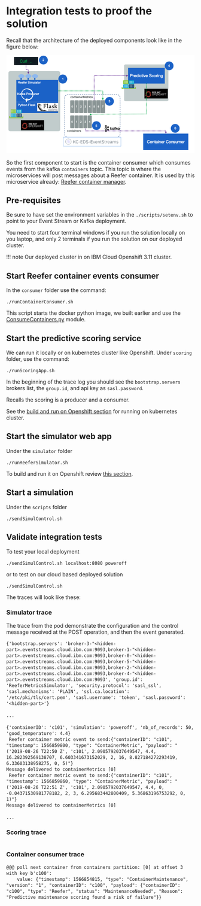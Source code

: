 # Integration tests to proof the solution

Recall that the architecture of the deployed components look like in the figure below: 

![](images/mvp-runtime.png)

So the first component to start is the container consumer which consumes events from the kafka `containers` topic. This topic is where the microservices will post messages about a Reefer container. It is used by this microservice already: [Reefer container manager](https://github.com/ibm-cloud-architecture/refarch-kc-container-ms/).

## Pre-requisites

Be sure to have set the environment variables in the `./scripts/setenv.sh` to point to your Event Stream or Kafka deployment.

You need to start four terminal windows if you run the solution locally on you laptop, and only 2 terminals if you run the solution on our deployed cluster.

!!! note
        Our deployed cluster in on IBM Cloud Openshift 3.11 cluster.


## Start Reefer container events consumer

In the `consumer` folder use the command:

```
./runContainerConsumer.sh
```

This script starts the docker python image, we built earlier and use the [ConsumeContainers.py](https://github.com/ibm-cloud-architecture/refarch-reefer-ml/blob/master/consumer/ConsumeContainers.py) module.


## Start the predictive scoring service

We can run it locally or on kubernetes cluster like Openshift. Under `scoring` folder, use the command:

```
./runScoringApp.sh
```
In the beginning of the trace log you should see the `bootstrap.servers` brokers list, the `group.id`, and api key as `sasl.password`.

Recalls the scoring is a producer and a consumer.

See the [build and run on Openshift section](https://ibm-cloud-architecture.github.io/refarch-reefer-ml/#scoring:-build-and-run-on-openshift) for running on kubernetes cluster.


## Start the simulator web app

Under the `simulator` folder 

```
./runReeferSimulator.sh
```

To build and run it on Openshift review [this section](#simulator:-build-and-run-on-openshift).

## Start a simulation

Under the `scripts` folder

```
./sendSimulControl.sh 
```

## Validate integration tests

To test your local deployment
```
./sendSimulControl.sh localhost:8080 poweroff
```

or to test on our cloud based deployed solution

```
./sendSimulControl.sh
```

The traces will look like these:

### Simulator trace

The trace from the pod demonstrate the configuration and the control message received at the POST operation, and then the event generated. 

```
{'bootstrap.servers': 'broker-3-"<hidden-part>.eventstreams.cloud.ibm.com:9093,broker-1-"<hidden-part>.eventstreams.cloud.ibm.com:9093,broker-0-"<hidden-part>.eventstreams.cloud.ibm.com:9093,broker-5-"<hidden-part>.eventstreams.cloud.ibm.com:9093,broker-2-"<hidden-part>.eventstreams.cloud.ibm.com:9093,broker-4-"<hidden-part>.eventstreams.cloud.ibm.com:9093', 'group.id': 'ReeferMetricsSimulator', 'security.protocol': 'sasl_ssl', 'sasl.mechanisms': 'PLAIN', 'ssl.ca.location': '/etc/pki/tls/cert.pem', 'sasl.username': 'token', 'sasl.password': '<hidden-part>'}

...

{'containerID': 'c101', 'simulation': 'poweroff', 'nb_of_records': 50, 'good_temperature': 4.4}
 Reefer contaimer metric event to send:{"containerID": "c101", "timestamp": 1566859800, "type": "ContainerMetric", "payload": "('2019-08-26 T22:50 Z', 'c101', 2.0905792037649547, 4.4, 16.282392569138707, 6.603341673152029, 2, 16, 8.827184272293419, 6.33603138958275, 0, 5)"}
Message delivered to containerMetrics [0]
 Reefer contaimer metric event to send:{"containerID": "c101", "timestamp": 1566859860, "type": "ContainerMetric", "payload": "('2019-08-26 T22:51 Z', 'c101', 2.0905792037649547, 4.4, 0, -0.04371530981778182, 2, 3, 6.295683442800409, 5.36863196753292, 0, 1)"}
Message delivered to containerMetrics [0]

...
```

### Scoring trace

```
```

### Container consumer trace

```
@@@ poll next container from containers partition: [0] at offset 3 with key b'c100':
	value: {"timestamp": 1566854815, "type": "ContainerMaintenance", "version": "1", "containerID": "c100", "payload": {"containerID": "c100", "type": "Reefer", "status": "MaintenanceNeeded", "Reason": "Predictive maintenance scoring found a risk of failure"}}
```